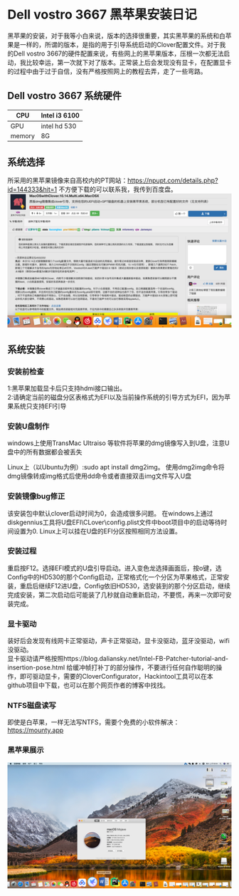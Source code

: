 # Dell vostro 3667 黑苹果安装日记
黑苹果的安装，对于我等小白来说，版本的选择很重要，其实黑苹果的系统和白苹果是一样的，所谓的版本，是指的用于引导系统启动的Clover配置文件。对于我的Dell  vostro 3667的硬件配置来说，有些网上的黑苹果版本，压根一次都无法启动，我比较幸运，第一次就下对了版本。正常装上后会发现没有显卡，在配置显卡的过程中由于过于自信，没有严格按照网上的教程去弄，走了一些弯路。

## Dell vostro 3667 系统硬件

CPU | Intel i3 6100
----|---------------
GPU | intel hd 530
memory | 8G


## 系统选择
所采用的黑苹果镜像来自高校内的PT网站：https://npupt.com/details.php?id=144333&hit=1 不方便下载的可以联系我，我传到百度盘。
![黑苹果镜像](/pic1.png)


## 系统安装
### 安装前检查
1:黑苹果加载显卡后只支持hdmi接口输出。</br>
2:请确定当前的磁盘分区表格式为EFI以及当前操作系统的引导方式为EFI，因为苹果系统只支持EFI引导

### 安装U盘制作
windows上使用TransMac Ultraiso 等软件将苹果的dmg镜像写入到U盘，注意U盘中的所有数据都会被丢失</br>

Linux上（以Ubuntu为例）:sudo apt install dmg2img。 使用dmg2img命令将dmg镜像转成img格式后使用dd命令或者直接双击img文件写入U盘

### 安装镜像bug修正
该安装包中默认clover启动时间为0，会造成很多问题。 在windows上通过diskgennius工具将U盘EFI\CLover\config.plist文件中boot项目中的启动等待时间设置为0.  Linux上可以挂在U盘的EFI分区按照相同方法设置。

### 安装过程
重启按F12。选择EFI模式的U盘引导启动。进入变色龙选择画面后，按o键，选Config中的HD530的那个Config启动，正常格式化一个分区为苹果格式，正常安装，重启后继续F12进U盘，Config依旧HD530，选安装到的那个分区启动，继续完成安装，第二次启动后可能装了几秒就自动重新启动，不要慌，再来一次即可安装完成。

### 显卡驱动
装好后会发现有线网卡正常驱动，声卡正常驱动，显卡没驱动，蓝牙没驱动，wifi没驱动。</br>
显卡驱动请严格按照https://blog.daliansky.net/Intel-FB-Patcher-tutorial-and-insertion-pose.html 给缓冲帧打补丁的部分操作，不要进行任何自作聪明的操作，即可驱动显卡，需要的CloverConfigurator，Hackintool工具可以在本github项目中下载，也可以在那个网页作者的博客中找找。

### NTFS磁盘读写
即使是白苹果，一样无法写NTFS，需要个免费的小软件解决：https://mounty.app

### 黑苹果展示
![黑苹果展示](/pic2.png)




